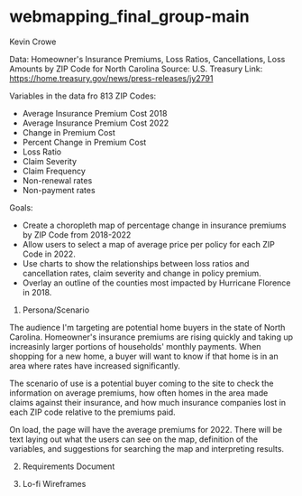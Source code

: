 # webmapping_final_group-main
Kevin Crowe

Data: Homeowner's Insurance Premiums, Loss Ratios, Cancellations, Loss Amounts by ZIP Code for North Carolina
Source: U.S. Treasury
Link: https://home.treasury.gov/news/press-releases/jy2791

Variables in the data fro 813 ZIP Codes:
- Average Insurance Premium Cost 2018
- Average Insurance Premium Cost 2022
- Change in Premium Cost
- Percent Change in Premium Cost
- Loss Ratio
- Claim Severity
- Claim Frequency
- Non-renewal rates
- Non-payment rates

Goals:
- Create a choropleth map of percentage change in insurance premiums by ZIP Code from 2018-2022
- Allow users to select a map of average price per policy for each ZIP Code in 2022.
- Use charts to show the relationships between loss ratios and cancellation rates, claim severity and change in policy premium. 
- Overlay an outline of the counties most impacted by Hurricane Florence in 2018. 

1. Persona/Scenario

The audience I'm targeting are potential home buyers in the state of North Carolina. Homeowner's insurance premiums are rising quickly and taking up increasinly larger portions of households' monthly payments. When shopping for a new home, a buyer will want to know if that home is in an area where rates have increased significantly. 

The scenario of use is a potential buyer coming to the site to check the information on average premiums, how often homes in the area made claims against their insurance, and how much insurance companies lost in each ZIP code relative to the premiums paid. 

On load, the page will have the average premiums for 2022. There will be text laying out what the users can see on the map, definition of the variables, and suggestions for searching the map and interpreting results. 

2. Requirements Document


3. Lo-fi Wireframes


 
